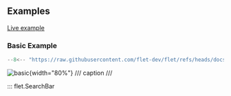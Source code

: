 ## Examples

[Live example](https://flet-controls-gallery.fly.dev/input/searchbar)

### Basic Example

```python
--8<-- "https://raw.githubusercontent.com/flet-dev/flet/refs/heads/docs/fix-links/sdk/python/examples/controls/search-bar/basic.py"
```

![basic](https://raw.githubusercontent.com/flet-dev/flet/docs/fix-links/sdk/python/examples/controls/search-bar/media/basic.gif){width="80%"}
/// caption
///

::: flet.SearchBar

